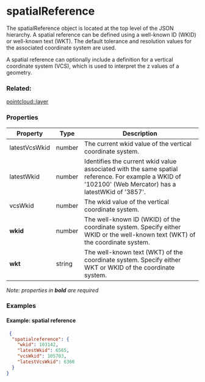# spatialReference

The spatialReference object is located at the top level of the JSON hierarchy.  A spatial reference can be defined using a well-known ID (WKID) or well-known text (WKT). The default tolerance and resolution values for the associated coordinate system are used.

A spatial reference can optionally include a definition for a vertical coordinate system (VCS), which is used to interpret the z values of a geometry.

### Related:

[pointcloud::layer](../../pointclouds/docs/layer.md)
### Properties

| Property | Type | Description |
| --- | --- | --- |
| latestVcsWkid | number | The current wkid value of the vertical coordinate system. |
| latestWkid | number | Identifies the current wkid value associated with the same spatial reference. For example a WKID of '102100' (Web Mercator) has a latestWKid of '3857'. |
| vcsWkid | number | The wkid value of the vertical coordinate system. |
| **wkid** | number | The well-known ID (WKID) of the coordinate system. Specify either WKID or the well-known text (WKT) of the coordinate system. |
| **wkt** | string | The well-known text (WKT) of the coordinate system. Specify either WKT or WKID of the coordinate system. |

*Note: properties in **bold** are required*

### Examples 

#### Example: spatial reference 

```json
 {
  "spatialreference": {
    "wkid": 103142,
    "latestWkid": 6565,
    "vcsWkid": 105703,
    "latestVcsWkid": 6360
  }
} 
````

